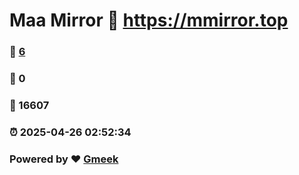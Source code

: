 # Maa Mirror :link: https://mmirror.top 
### :page_facing_up: [6](https://mmirror.top/tag.html) 
### :speech_balloon: 0 
### :hibiscus: 16607 
### :alarm_clock: 2025-04-26 02:52:34 
### Powered by :heart: [Gmeek](https://github.com/Meekdai/Gmeek)
